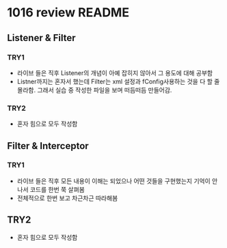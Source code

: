 # 1016 review README 

## Listener & Filter
### TRY1
* 라이브 들은 직후 Listener의 개념이 아예 잡히지 않아서 그 용도에 대해 공부함
* Listner까지는 혼자서 했는데 Filter는 xml 설정과 fConfig사용하는 것을 다 할 줄 몰라함. 그래서 실습 중 작성한 파일을 보며 떠듬떠듬 만들어감.

### TRY2
* 혼자 힘으로 모두 작성함

## Filter & Interceptor
### TRY1
* 라이브 들은 직후 모든 내용이 이해는 되었으나 어떤 것들을 구현했는지 기억이 안나서 코드를 한번 쭉 살펴봄
* 전체적으로 한번 보고 차근차근 따라해봄

## TRY2
* 혼자 힘으로 모두 작성함